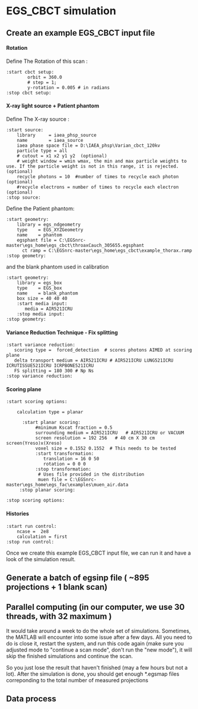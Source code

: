 # EGS_CBCT simulation 

## Create an example EGS_CBCT input file

#### Rotation 

Define The Rotation of this scan :

```
:start cbct setup:
        orbit = 360.0
        # step = 1;
        y-rotation = 0.005 # in radians
:stop cbct setup:
```

#### X-ray light source + Patient phantom

Define The X-ray source :

```
:start source:
	library 	= iaea_phsp_source
	name 		= iaea_source
	iaea phase space file = D:\IAEA_phsp\Varian_cbct_120kv 
	particle type = all
	# cutout = x1 x2 y1 y2  (optional)
	# weight window = wmin wmax, the min and max particle weights to use. If the particle weight is not in this range, it is rejected. (optional)
	recycle photons = 10  #number of times to recycle each photon (optional)
	#recycle electrons = number of times to recycle each electron (optional)
:stop source:
```


Define the Patient phantom: 

```
:start geometry:
    library = egs_ndgeometry
    type    = EGS_XYZGeometry
    name    = phantom
    egsphant file = C:\EGSnrc-master\egs_home\egs_cbct\throaxCauch_305655.egsphant
	  ct ramp = C:\EGSnrc-master\egs_home\egs_cbct\example_thorax.ramp
:stop geometry:
```
and the blank phantom used in calibration
```
:start geometry:
    library = egs_box
    type    = EGS_box
    name    = blank_phantom
    box size = 40 40 40
    :start media input:
       media = AIR521ICRU
    :stop media input:
:stop geometry:
```

#### Variance Reduction Technique - Fix splitting

```
:start variance reduction:
   scoring type =  forced_detection  # scores photons AIMED at scoring plane  
   delta transport medium = AIR521ICRU # AIR521ICRU LUNG521ICRU ICRUTISSUE521ICRU ICRPBONE521ICRU
   FS splitting = 180 300 # Np Ns
:stop variance reduction:
```


#### Scoring plane
```
:start scoring options:

    calculation type = planar 

      :start planar scoring:
           #minimum Kscat fraction = 0.5
           surrounding medium = AIR521ICRU   # AIR521ICRU or VACUUM 
           screen resolution = 192 256   # 40 cm X 30 cm screen(Yreso)x(Xreso)
           voxel size = 0.1552 0.1552  # This needs to be tested
           :start transformation:        
              translation = 16 0 50
              rotation = 0 0 0
           :stop transformation:
            # Uses file provided in the distribution
            muen file = C:\EGSnrc-master\egs_home\egs_fac\examples\muen_air.data
     :stop planar scoring:

:stop scoring options:
```
#### Histories

```
:start run control:
    ncase =  2e8
    calculation = first
:stop run control:

```

Once we create this example EGS_CBCT input file, we can run it and have a look of the simulation result.

## Generate a batch of egsinp file ( ~895 projections + 1 blank scan)

## Parallel computing (in our computer, we use 30 threads, with 32 maximum )

It would take around a week to do the whole set of simulations. Sometimes, the MATLAB will encounter into some issue after a few days. 
All you need to do is close it, restart the system, and run this code again (make sure you adjusted mode to "continue a scan mode", don't run the "new mode"), it will skip the finished simulations and continue the scan. 

So you just lose the result that haven't finished (may a few hours but not a lot). After the simulation is done, you should get enough \*.egsmap files correponding to the total number of measured projections

## Data process 
